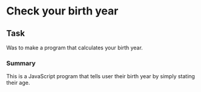 # Check your birth year

## Task
Was to make a program that calculates your birth year.

### Summary
This is a JavaScript program that tells user their birth year by simply stating their age.
